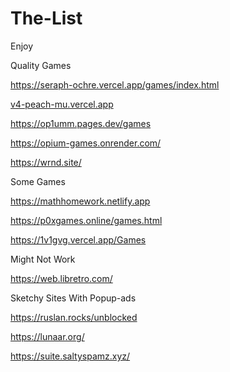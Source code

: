 # The-List
Enjoy

Quality Games

https://seraph-ochre.vercel.app/games/index.html

[v4-peach-mu.vercel.app](https://v4-peach-mu.vercel.app/gs.html)

https://op1umm.pages.dev/games

https://opium-games.onrender.com/

https://wrnd.site/

Some Games

https://mathhomework.netlify.app

https://p0xgames.online/games.html

https://1v1gvg.vercel.app/Games

Might Not Work

https://web.libretro.com/

Sketchy Sites With Popup-ads

https://ruslan.rocks/unblocked

https://lunaar.org/

https://suite.saltyspamz.xyz/
